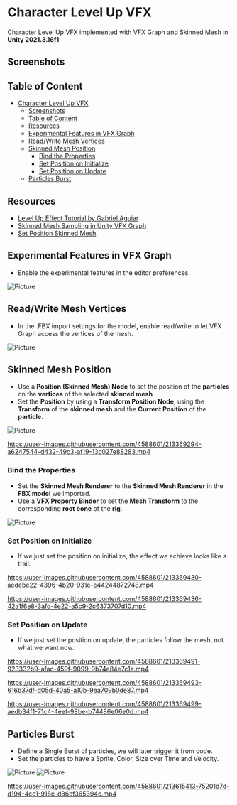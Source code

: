 # Character Level Up VFX

Character Level Up VFX implemented with VFX Graph and Skinned Mesh in **Unity 2021.3.16f1**

## Screenshots

## Table of Content

- [Character Level Up VFX](#character-level-up-vfx)
  - [Screenshots](#screenshots)
  - [Table of Content](#table-of-content)
  - [Resources](#resources)
  - [Experimental Features in VFX Graph](#experimental-features-in-vfx-graph)
  - [Read/Write Mesh Vertices](#readwrite-mesh-vertices)
  - [Skinned Mesh Position](#skinned-mesh-position)
    - [Bind the Properties](#bind-the-properties)
    - [Set Position on Initialize](#set-position-on-initialize)
    - [Set Position on Update](#set-position-on-update)
  - [Particles Burst](#particles-burst)

## Resources

- [Level Up Effect Tutorial by Gabriel Aguiar](https://www.youtube.com/watch?v=tnUPngBEnQ8)
- [Skinned Mesh Sampling in Unity VFX Graph](https://www.youtube.com/watch?v=bIMyCKr0bFs)
- [Set Position Skinned Mesh](<https://docs.unity3d.com/Packages/com.unity.visualeffectgraph@12.0/manual/Block-SetPosition(Mesh).html>)

## Experimental Features in VFX Graph

- Enable the experimental features in the editor preferences.

![Picture](./docs/1.jpg)

## Read/Write Mesh Vertices

- In the .FBX import settings for the model, enable read/write to let VFX Graph access the vertices of the mesh.

![Picture](./docs/2.jpg)

## Skinned Mesh Position

- Use a **Position (Skinned Mesh) Node** to set the position of the **particles** on the **vertices** of the selected **skinned mesh**.
- Set the **Position** by using a **Transform Position Node**, using the **Transform** of the **skinned mesh** and the **Current Position** of the **particle**.

![Picture](./docs/3.jpg)

<!-- 1.mp4 -->
https://user-images.githubusercontent.com/4588601/213369294-a6247544-d432-49c3-af19-13c027e88283.mp4

### Bind the Properties

- Set the **Skinned Mesh Renderer** to the **Skinned Mesh Renderer** in the **FBX model** we imported.
- Use a **VFX Property Binder** to set the **Mesh Transform** to the corresponding **root bone** of the **rig**.

![Picture](./docs/4.jpg)

### Set Position on Initialize

- If we just set the position on initialize, the effect we achieve looks like a trail.

<!-- 2.mp4 -->
https://user-images.githubusercontent.com/4588601/213369430-aedebe22-4396-4b20-931e-e44244872748.mp4

<!-- 3.mp4 -->
https://user-images.githubusercontent.com/4588601/213369436-42a1f6e8-3afc-4e22-a5c9-2c6373707d10.mp4

### Set Position on Update

- If we just set the position on update, the particles follow the mesh, not what we want now.

<!-- 4.mp4 -->
https://user-images.githubusercontent.com/4588601/213369491-923332b9-afac-459f-9099-9b74e84e7c1a.mp4

<!-- 5.mp4 -->
https://user-images.githubusercontent.com/4588601/213369493-616b37df-d05d-40a5-a10b-9ea709b0de87.mp4

<!-- 6.mp4 -->
https://user-images.githubusercontent.com/4588601/213369499-aedb34f1-71c4-4eef-98be-b74486e06e0d.mp4

## Particles Burst

- Define a Single Burst of particles, we will later trigger it from code.
- Set the particles to have a Sprite, Color, Size over Time and Velocity.

![Picture](./docs/5.jpg)
![Picture](./docs/6.jpg)

<!-- 7.mp4 -->
https://user-images.githubusercontent.com/4588601/213615413-75201d7d-d194-4ce1-918c-d86cf365394c.mp4


